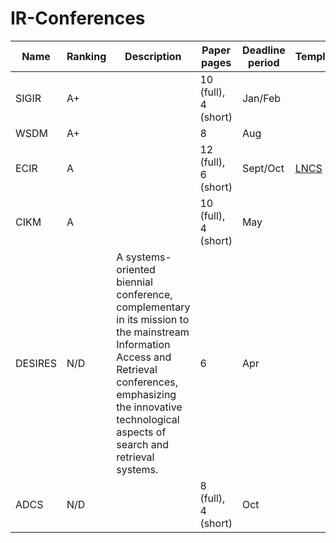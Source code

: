 # IR-Conferences

| Name      | Ranking  | Description | Paper pages    | Deadline period | Template | Note |
| --------- | -------- | ----------- | -------------- | --------------- | -------- | ---- |
| SIGIR     | A+       |        | 10 (full), 4 (short)| Jan/Feb         | | |
| WSDM      | A+       |        | 8                   | Aug             | | |
| ECIR      | A        |        | 12 (full), 6 (short)| Sept/Oct        | [LNCS](https://www.springer.com/gp/computer-science/lncs/conference-proceedings-guidelines) | Reproducibility Track |
| CIKM      | A        |        | 10 (full), 4 (short)| May             | | |
| DESIRES   | N/D      | A systems-oriented biennial conference, complementary in its mission to the mainstream Information Access and Retrieval conferences, emphasizing the innovative technological aspects of search and retrieval systems.| 6 | Apr | | |
| ADCS      | N/D      |        | 8 (full), 4 (short) | Oct | | |
  
